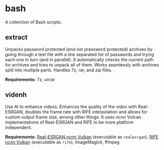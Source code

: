 # bash
A collection of Bash scripts.

## extract

Unpacks password protected (and not prassword protected) archives by going through a text file with a line separated list of passwords and trying each one in turn (and in parallel). It automatically checks the current path for archives and tries to unpack all of them. Works seamlessly with archives split into multiple parts. Handles 7z, rar, and zip files. 

**Requirements:** 
7z, unrar

## videnh

Use AI to enhance videos. Enhances the quality of the video with Real-ESRGAN, doubles the frame rate with RIFE interpolation and allows for custom output frame size, among other things. It uses ncnn Vulcan implementations of Real-ESRGAN and RIFE to be more platform independent. 

**Requirements:**
[Real-ESRGAN ncnn Vulkan](https://github.com/xinntao/Real-ESRGAN-ncnn-vulkan) (executable as `realesrgan`),
[RIFE ncnn Vulkan](https://github.com/nihui/rife-ncnn-vulkan) (executable as `rife`),
ImageMagick,
ffmpeg
